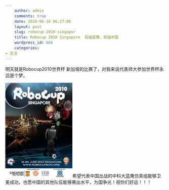 ```yaml
---
    author: admin
    comments: true
    date: 2010-06-18 06:27:06
    layout: post
    slug: robocup-2010-singapor
    title: Robocup 2010 Singapore  祝福蓝鹰，祝福中国
    wordpress_id: 688
    categories:
- 生活
---
```


明天就是Robocup2010世界杯 新加坡的比赛了，对我来说代表师大参加世界杯永远是个梦。

[![](/media/images/2010-06-18-robocup-2010-singapor/b_large_USQc_36540003c7a82d14-212x300.jpg)](/media/images/2010-06-18-robocup-2010-singapor/b_large_USQc_36540003c7a82d14.jpg)希望代表中国出战的中科大蓝鹰仿真组能够卫冕成功，也愿中国的其他队伍能够赛出水平，为国争光！祝你们好运！！！

